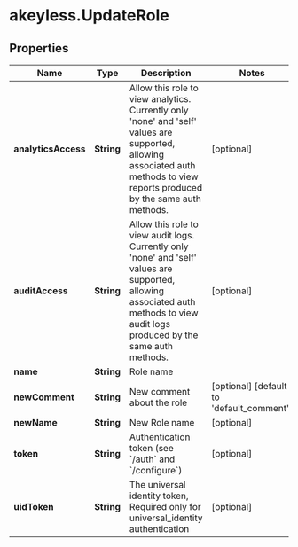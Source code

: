# akeyless.UpdateRole

## Properties

Name | Type | Description | Notes
------------ | ------------- | ------------- | -------------
**analyticsAccess** | **String** | Allow this role to view analytics. Currently only &#39;none&#39; and &#39;self&#39; values are supported, allowing associated auth methods to view reports produced by the same auth methods. | [optional] 
**auditAccess** | **String** | Allow this role to view audit logs. Currently only &#39;none&#39; and &#39;self&#39; values are supported, allowing associated auth methods to view audit logs produced by the same auth methods. | [optional] 
**name** | **String** | Role name | 
**newComment** | **String** | New comment about the role | [optional] [default to &#39;default_comment&#39;]
**newName** | **String** | New Role name | [optional] 
**token** | **String** | Authentication token (see &#x60;/auth&#x60; and &#x60;/configure&#x60;) | [optional] 
**uidToken** | **String** | The universal identity token, Required only for universal_identity authentication | [optional] 


